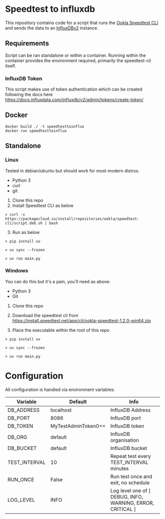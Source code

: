 # Speedtest to influxdb

This repository contains code for a script that runs the [Ookla Speedtest CLI](https://www.speedtest.net/apps/cli) and sends the data to an [InfluxDBv2](https://github.com/influxdata/influxdb) instance.

## Requirements
Script can be ran standalone or within a container.
Running within the container provides the environment required, primarily the speedtest-cli itself.

### InfluxDB Token

This script makes use of token authentication which can be created following the docs here https://docs.influxdata.com/influxdb/v2/admin/tokens/create-token/ 

## Docker

```
docker build ./ -t speedtesttoinflux
docker run speedtesttoinflux
```

## Standalone
### Linux
Tested in debian/ubuntu but should work for most modern distros.
- Python 3
- curl
- git

1. Clone this repo
2. Install Speedtest CLI as below
```
> curl -s https://packagecloud.io/install/repositories/ookla/speedtest-cli/script.deb.sh | bash
```
3. Run as below
```
> pip install uv

> uv sync --frozen

> uv run main.py

```

### Windows
You can do this but it's a pain, you'll need as above:
- Python 3
- Git

1. Clone this repo

2. Download the speedtest cli from https://install.speedtest.net/app/cli/ookla-speedtest-1.2.0-win64.zip

3. Place the executable within the root of this repo

```
> pip install uv

> uv sync --frozen

> uv run main.py
```

# Configuration

All configuration is handled via environment variables:

| Variable | Default | Info |
| ----------- | ----------- | ----------- |
| DB_ADDRESS | localhost | InfluxDB Address|
| DB_PORT | 8086 | InfluxDB port |
| DB_TOKEN | MyTestAdminToken0== | InfluxDB token |
| DB_ORG | default | InfluxDB organisation |
| DB_BUCKET | default | InfluxDB bucket|
| TEST_INTERVAL | 10 | Repeat test every TEST_INTERVAL minutes |
| RUN_ONCE | False | Run test once and exit, no schedule |
| LOG_LEVEL | INFO | Log level one of [ DEBUG, INFO, WARNING, ERROR, CRITICAL ] |